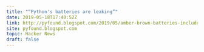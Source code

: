 ```yaml
---
title: "“Python's batteries are leaking”"
date: 2019-05-18T17:40:52Z
link: http://pyfound.blogspot.com/2019/05/amber-brown-batteries-included-but.html?utm_medium=RSS&utm_source=hune
site: pyfound.blogspot.com
topic: Hacker News
draft: false
---
```


